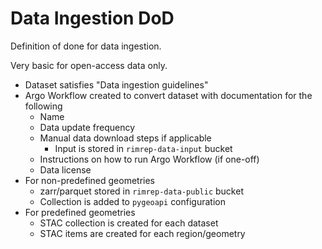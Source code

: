 # Data Ingestion DoD

Definition of done for data ingestion.

Very basic for open-access data only.

- Dataset satisfies "Data ingestion guidelines"
- Argo Workflow created to convert dataset with documentation for the following
  - Name
  - Data update frequency
  - Manual data download steps if applicable
    - Input is stored in `rimrep-data-input` bucket
  - Instructions on how to run Argo Workflow (if one-off)
  - Data license
- For non-predefined geometries
  - zarr/parquet stored in `rimrep-data-public` bucket
  - Collection is added to `pygeoapi` configuration
- For predefined geometries
  - STAC collection is created for each dataset
  - STAC items are created for each region/geometry
